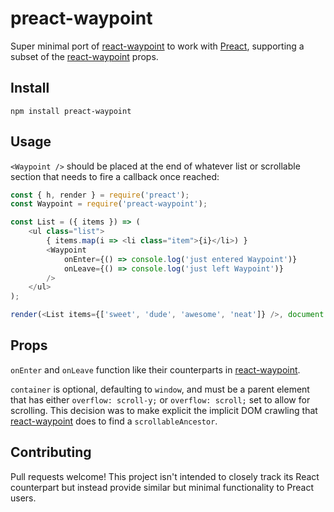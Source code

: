 # preact-waypoint

Super minimal port of [react-waypoint](https://github.com/brigade/react-waypoint) to work with [Preact](https://preactjs.com/), supporting a subset of the [react-waypoint](https://github.com/brigade/react-waypoint) props.

## Install

    npm install preact-waypoint

## Usage

`<Waypoint />` should be placed at the end of whatever list or scrollable section that needs to fire a callback once reached:

```javascript
const { h, render } = require('preact');
const Waypoint = require('preact-waypoint');

const List = ({ items }) => (
    <ul class="list">
        { items.map(i => <li class="item">{i}</li>) }
        <Waypoint
            onEnter={() => console.log('just entered Waypoint')}
            onLeave={() => console.log('just left Waypoint')}
        />
    </ul>
);

render(<List items={['sweet', 'dude', 'awesome', 'neat']} />, document.body);
```

## Props

`onEnter` and `onLeave` function like their counterparts in [react-waypoint](https://github.com/brigade/react-waypoint).

`container` is optional, defaulting to `window`, and must be a parent element that has either `overflow: scroll-y;` or `overflow: scroll;` set to allow for scrolling. This decision was to make explicit the implicit DOM crawling that [react-waypoint](https://github.com/brigade/react-waypoint) does to find a `scrollableAncestor`.

## Contributing

Pull requests welcome! This project isn't intended to closely track its React counterpart but instead provide similar but minimal functionality to Preact users.
